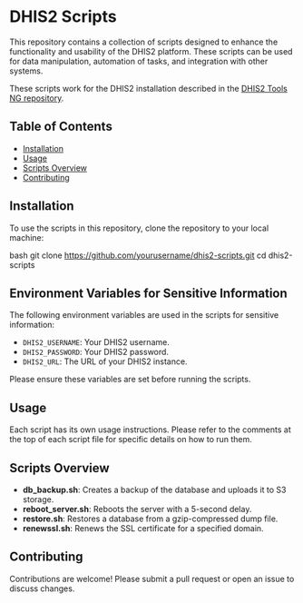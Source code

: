 # DHIS2 Scripts

This repository contains a collection of scripts designed to enhance the functionality and usability of the DHIS2 platform. These scripts can be used for data manipulation, automation of tasks, and integration with other systems.

These scripts work for the DHIS2 installation described in the [DHIS2 Tools NG repository](https://github.com/bobjolliffe/dhis2-tools-ng).


## Table of Contents

- [Installation](#installation)
- [Usage](#usage)
- [Scripts Overview](#scripts-overview)
- [Contributing](#contributing)


## Installation

To use the scripts in this repository, clone the repository to your local machine:


bash
git clone https://github.com/yourusername/dhis2-scripts.git
cd dhis2-scripts


## Environment Variables for Sensitive Information

The following environment variables are used in the scripts for sensitive information:

- `DHIS2_USERNAME`: Your DHIS2 username.
- `DHIS2_PASSWORD`: Your DHIS2 password.
- `DHIS2_URL`: The URL of your DHIS2 instance.

Please ensure these variables are set before running the scripts.



## Usage

Each script has its own usage instructions. Please refer to the comments at the top of each script file for specific details on how to run them.

## Scripts Overview

- **db_backup.sh**: Creates a backup of the database and uploads it to S3 storage.
- **reboot_server.sh**: Reboots the server with a 5-second delay.
- **restore.sh**: Restores a database from a gzip-compressed dump file.
- **renewssl.sh**: Renews the SSL certificate for a specified domain.

## Contributing

Contributions are welcome! Please submit a pull request or open an issue to discuss changes.

